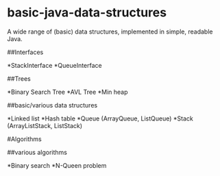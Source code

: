 # basic-java-data-structures

A wide range of (basic) data structures, implemented in simple, readable Java.

##Interfaces

*StackInterface<T>
*QueueInterface<T>

##Trees

*Binary Search Tree
*AVL Tree
*Min heap

##basic/various data structures

*Linked list
*Hash table
*Queue (ArrayQueue, ListQueue)
*Stack (ArrayListStack, ListStack)

#Algorithms

##various algorithms

*Binary search
*N-Queen problem

